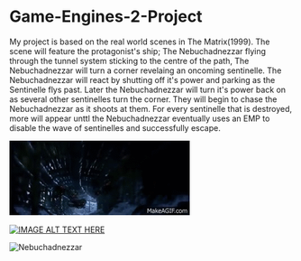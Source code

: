 # Game-Engines-2-Project
My project is based on the real world scenes in The Matrix(1999).
The scene will feature the protagonist's ship; The Nebuchadnezzar flying through the tunnel system sticking to the centre of the path, The Nebuchadnezzar will turn a corner revelaing an oncoming sentinelle. The Nebuchadnezzar will react by shutting off it's power and parking as the Sentinelle flys past. Later the Nebuchadnezzar will turn it's power back on as several other sentinelles turn the corner. They will begin to chase the Nebuchadnezzar as it shoots at them. For every sentinelle that is destroyed, more will appear unttl the Nebuchadnezzar eventually uses an EMP to disable the wave of sentinelles and successfully escape.

![](sent.gif)

[![IMAGE ALT TEXT HERE](http://img.youtube.com/vi/PNK2CrhADo0/0.jpg)](https://www.youtube.com/watch?v=PNK2CrhADo0)

![Nebuchadnezzar](https://images4.alphacoders.com/962/thumb-1920-962514.jpg)
